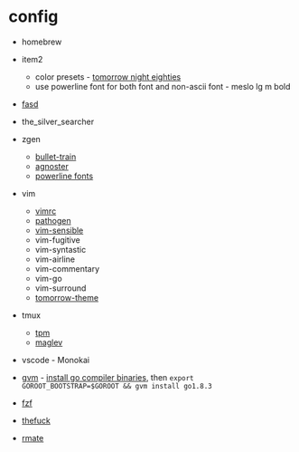 # config

* homebrew
* item2
	* color presets - [tomorrow night eighties](https://github.com/chriskempson/tomorrow-theme/tree/master/iTerm2)
	* use powerline font for both font and non-ascii font - meslo lg m bold
* [fasd](https://github.com/clvv/fasd)
* the_silver_searcher
* zgen
	* [bullet-train](https://github.com/caiogondim/bullet-train.zsh)
	* [agnoster](https://github.com/nvbn/thefuck) 
	* [powerline fonts](https://github.com/powerline/fonts)
* vim
	* [vimrc](https://github.com/amix/vimrc)
	* [pathogen](https://github.com/tpope/vim-pathogen)
	* [vim-sensible](https://github.com/tpope/vim-sensible)
	* vim-fugitive
	* vim-syntastic
	* vim-airline
	* vim-commentary
	* vim-go
	* vim-surround
	* [tomorrow-theme](https://github.com/chriskempson/tomorrow-theme)
* tmux 
	* [tpm](https://github.com/tmux-plugins/tpm)
	* [maglev](https://github.com/caiogondim/maglev)

* vscode - Monokai

* [gvm](https://github.com/moovweb/gvm) - [install go compiler binaries](https://golang.org/doc/install/source), then `export GOROOT_BOOTSTRAP=$GOROOT && gvm install go1.8.3`

* [fzf](https://github.com/junegunn/fzf)

* [thefuck](https://github.com/nvbn/thefuck)

* [rmate](https://github.com/rafaelmaiolla/remote-vscode)